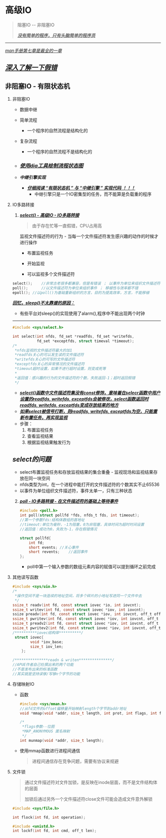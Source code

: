 # 高级IO
>阻塞IO -- 非阻塞IO  
>
><u>***没有简单的程序，只有头脑简单的程序员***</u>  

---

<u>*man手册第七章是最全的一章*</u>  

## <u>***深入了解一下假错***</u>  

## 非阻塞IO - 有限状态机  

1. 非阻塞IO
   + 数据中继
   
   + 简单流程
     
     + 一个程序的自然流程是结构化的
     
   + 复杂流程
     
     + 一个程序的自然流程不是结构化的
     
   + ### <u>***使用dia工具绘制流程状态图***</u>  
   
   + ***中继引擎实现***  
   
     + <u>***仔细阅读  “有限状态机 ”  与  “中继引擎 ”  实现代码 ！！！***</u>  
       + 中继引擎只是一个IO密集型的任务，而不能算是负载重的程序
   
2. IO多路转接

   1. ***<u>select() - 高级IO - IO多路转接</u>***

      > 由于存在忙等一直假错，CPU占用高

      监视文件描述符的行为 - 当每一个文件描述符发生感兴趣的动作的时候才进行操作

      + 布置监视任务

      + 开始监视

      + 可以监视多个文件描述符

   ```C
   select();	//非常古老很多都兼容，但是有错误 ； 以事件为单位来组织文件描述符
   poll();		//以文件描述符为单位来组织事件 ； 移植性与效率都不错
   epoll();	//以poll()为基础重新组织的方言，目的为提高效率，方言，不能移植
   ```

   <u>***回忆，sleep()不太靠谱的原因：***</u>  

   + 有些平台对sleep()的实现使用了alarm(),程序中不能出现两个时钟  

   ---

   ```C
   #include <sys/select.h>
   
   int select(int nfds, fd_set *readfds, fd_set *writefds,
              fd_set *exceptfds, struct timeval *timeout);
   /*
    *nfds监视的文件描述符最大的加1
    *readfds关心的可以发生读的文件描述符
    *writefds关心的可写的文件描述符
    *exceptfds关心的异常情况的文件描述符
    *timeout超时设置，如果不进行超时设置，则变成死等
    *
    *返回值：感兴趣的行为的文件描述符的个数，失败返回-1；超时返回假错
    */
   ```

   + ***<u>select()函数中文件描述符集没有const修饰，意味着在selecr函数中用户设置的readfds, writefds, exceptfds会被修改，select函数返回时readfds, writefds, exceptfds变成存放结果的地方</u>***  
   + ***<u>如果select被信号打断，则readfds, writefds, exceptfds为空，只能重新布置任务，再实现监视</u>***  
   + 步骤：
     1. 布置监视任务
     2. 查看监视结果
     3. 根据监视结果触发行为

   ## ***select的问题***  

   + select布置监视任务和存放监视结果的集合重叠 - 监视现场和监视结果存放在同一块空间
   + nfds类型为int，在一个进程中能打开的文件描述符的个数其实不止65536
   + 以事件为单位组织文件描述符，事件太单一，只有三种状态

   

   2. ***<u>poll - IO多路转接 - 在文件描述符的基础上等待事件</u>***  

      ```C
      #include <poll.h>
      int poll(struct pollfd *fds, nfds_t fds, int timeout);
      //第一个参数fds:结构体数组的首地址
      //timeout:单位为毫秒，-1为阻塞，0为非阻塞，具体时间为超时时间设置
      //返回值：成功为0，失败为-1，存在假错情况
      
      struct pollfd{
          int fd;
          short events;	//关心事件
          short revents;	//返回事件
      };
      ```

      + poll中第一个输入参数的数组元素内容的赋值可以提到循环之前完成

3. 其他读写函数

   ```C
   #include <sys/uio.h>
   /*
    *操作空间不是一块连续的地址空间，将多个碎片的小地址写进同一个文件中去
    */
   ssize_t readv(int fd, const struct iovec *io, int iovcnt);
   ssize_t writev(int fd, const struct iovec *iov, int iovcnt);
   ssize preadv(int fd, const struct iovec *iov, int iovcnt, off_t offset);
   ssize_t pwritev(int fd, const struct iovec *iov, int iovcnt, off_t offset);
   ssize_t preadv2(int fd, const struct iovec *iov, int iovcnt, off_t offset, int flags);
   ssize_t pwritev2(int fd, const struct iovec *iov, int iovcnt, off_t offset, int flags);
   /**********iovec结构体**********/
   	struct iovec{
           void *iov_base;
           size_t iov_len;
       };
   
   /***************readn & writen***************/
   //APUE作者自己杜撰出来的两个功能
   //不是发布出来的标准函数
   //其实就是坚持读够/写够n个字节的功能
   ```

4. 存储映射IO

   + 函数

     ```C
     #include <sys/mman.h>
     //从fd文件的offset偏移量开始映射length个字节到addr地址
     void *mmap(void *addr, size_t length, int prot, int flags, int fd, off_t offset);
     
     /*
      *flags参数--位图
      *MAP_ANONYMOUS 匿名映射
      */
     int munmap(void *addr, size_t length);
     ```

   + 使用mmap函数进行进程间通信

     > 进程间通信存在竞争问题，需要有协议来规避

   

5. 文件锁

   > 通过文件描述符对文件加锁，是反映在inode层面，而不是文件结构体的层面
   >
   > 加锁后通过另外一个文件描述符close文件可能会造成文件意外解锁

   ```C
   #include <sys/file.h>
   
   int flock(int fd, int operation);
   
   #include <unistd.h>
   int lockf(int fd, int cmd, off_t len);
   ```